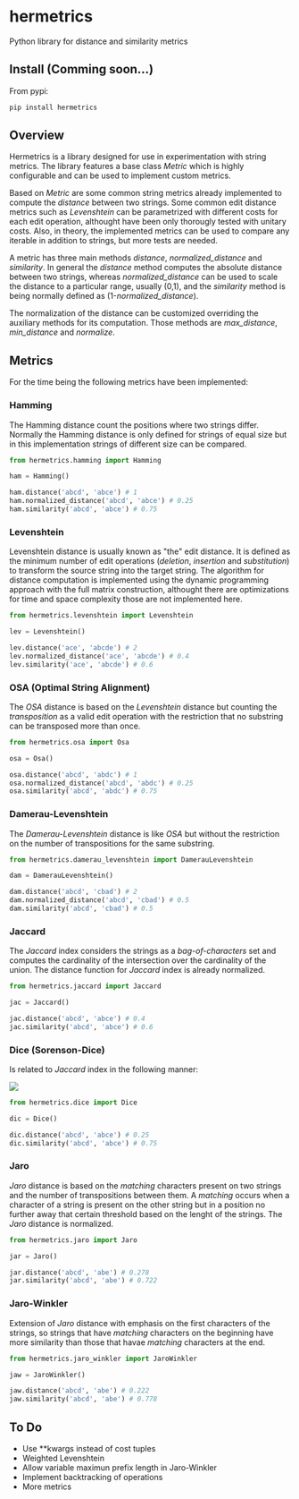 # hermetrics
Python library for distance and similarity metrics

## Install (Comming soon...)

From pypi:

```bash
pip install hermetrics
```

## Overview
Hermetrics is a library designed for use in experimentation with string metrics. The library features a base class *Metric* which is highly configurable and can be used to implement custom metrics.

Based on *Metric* are some common string metrics already implemented to compute the *distance* between two strings. Some common edit distance metrics such as *Levenshtein* can be parametrized with different costs for each edit operation, althought have been only thorougly tested with unitary costs. Also, in theory, the implemented metrics can be used to compare any iterable in addition to strings, but more tests are needed.

A metric has three main methods *distance*, *normalized_distance* and *similarity*. In general the *distance* method computes the absolute distance between two strings, whereas *normalized_distance* can be used to scale the distance to a particular range, usually (0,1), and the *similarity* method is being normally defined as (1-*normalized_distance*).

The normalization of the distance can be customized overriding the auxiliary methods for its computation. Those methods are *max_distance*, *min_distance* and *normalize*.


## Metrics

For the time being the following metrics have been implemented:

### Hamming

The Hamming distance count the positions where two strings differ. Normally the Hamming distance is only defined for strings of equal size but in this implementation strings of different size can be compared.

```python
from hermetrics.hamming import Hamming

ham = Hamming()

ham.distance('abcd', 'abce') # 1
ham.normalized_distance('abcd', 'abce') # 0.25
ham.similarity('abcd', 'abce') # 0.75
```  

### Levenshtein

Levenshtein distance is usually known as "the" edit distance. It is defined as the minimum number of edit operations (*deletion*, *insertion* and *substitution*) to transform the source string into the target string. The algorithm for distance computation is implemented using the dynamic programming approach with the full matrix construction, althought there are optimizations for time and space complexity those are not implemented here.

```python
from hermetrics.levenshtein import Levenshtein

lev = Levenshtein()

lev.distance('ace', 'abcde') # 2
lev.normalized_distance('ace', 'abcde') # 0.4
lev.similarity('ace', 'abcde') # 0.6
```  

### OSA (Optimal String Alignment)

The *OSA* distance is based on the *Levenshtein* distance but counting the *transposition* as a valid edit operation with the restriction that no substring can be transposed more than once.

```python
from hermetrics.osa import Osa

osa = Osa()

osa.distance('abcd', 'abdc') # 1
osa.normalized_distance('abcd', 'abdc') # 0.25
osa.similarity('abcd', 'abdc') # 0.75
``` 

### Damerau-Levenshtein

The *Damerau-Levenshtein* distance is like *OSA* but without the restriction on the number of transpositions for the same substring.

```python
from hermetrics.damerau_levenshtein import DamerauLevenshtein

dam = DamerauLevenshtein()

dam.distance('abcd', 'cbad') # 2
dam.normalized_distance('abcd', 'cbad') # 0.5
dam.similarity('abcd', 'cbad') # 0.5
``` 

### Jaccard

The *Jaccard* index considers the strings as a *bag-of-characters* set and computes the cardinality of the intersection over the cardinality of the union. The distance function for *Jaccard* index is already normalized.

```python
from hermetrics.jaccard import Jaccard

jac = Jaccard()

jac.distance('abcd', 'abce') # 0.4 
jac.similarity('abcd', 'abce') # 0.6
``` 

### Dice (Sorenson-Dice)

Is related to *Jaccard* index in the following manner:

<img src="https://latex.codecogs.com/svg.latex?\Large&space;D=\frac{2J}{1+J}"/>

```python
from hermetrics.dice import Dice

dic = Dice()

dic.distance('abcd', 'abce') # 0.25
dic.similarity('abcd', 'abce') # 0.75
``` 

### Jaro

*Jaro* distance is based on the *matching* characters present on two strings and the number of transpositions between them. A *matching* occurs when a character of a string is present on the other string but in a position no further away that certain threshold based on the lenght of the strings. The *Jaro* distance is normalized.

```python
from hermetrics.jaro import Jaro

jar = Jaro()

jar.distance('abcd', 'abe') # 0.278
jar.similarity('abcd', 'abe') # 0.722
``` 

### Jaro-Winkler

Extension of *Jaro* distance with emphasis on the first characters of the strings, so strings that have *matching* characters on the beginning have more similarity than those that havae *matching* characters at the end.

```python
from hermetrics.jaro_winkler import JaroWinkler

jaw = JaroWinkler()

jaw.distance('abcd', 'abe') # 0.222
jaw.similarity('abcd', 'abe') # 0.778
``` 

## To Do

* Use \**kwargs instead of cost tuples
* Weighted Levenshtein
* Allow variable maximun prefix length in Jaro-Winkler
* Implement backtracking of operations
* More metrics
